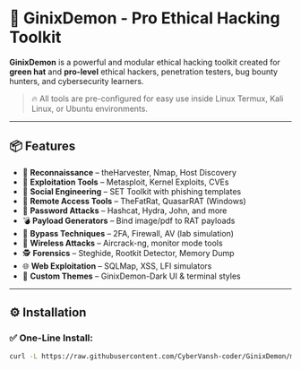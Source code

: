 # 👿 GinixDemon - Pro Ethical Hacking Toolkit

**GinixDemon** is a powerful and modular ethical hacking toolkit created for **green hat** and **pro-level** ethical hackers, penetration testers, bug bounty hunters, and cybersecurity learners.

> 🔥 All tools are pre-configured for easy use inside Linux Termux, Kali Linux, or Ubuntu environments.

---

## 📦 Features

- 🎯 **Reconnaissance** – theHarvester, Nmap, Host Discovery
- 🚀 **Exploitation Tools** – Metasploit, Kernel Exploits, CVEs
- 🧠 **Social Engineering** – SET Toolkit with phishing templates
- 🐀 **Remote Access Tools** – TheFatRat, QuasarRAT (Windows)
- 🔐 **Password Attacks** – Hashcat, Hydra, John, and more
- 💣 **Payload Generators** – Bind image/pdf to RAT payloads
- 🧬 **Bypass Techniques** – 2FA, Firewall, AV (lab simulation)
- 📡 **Wireless Attacks** – Aircrack-ng, monitor mode tools
- 🕵️ **Forensics** – Steghide, Rootkit Detector, Memory Dump
- 🌐 **Web Exploitation** – SQLMap, XSS, LFI simulators
- 🎨 **Custom Themes** – GinixDemon-Dark UI & terminal styles

---

## ⚙️ Installation

### ✅ One-Line Install:
```bash
curl -L https://raw.githubusercontent.com/CyberVansh-coder/GinixDemon/main/install.sh | bash
